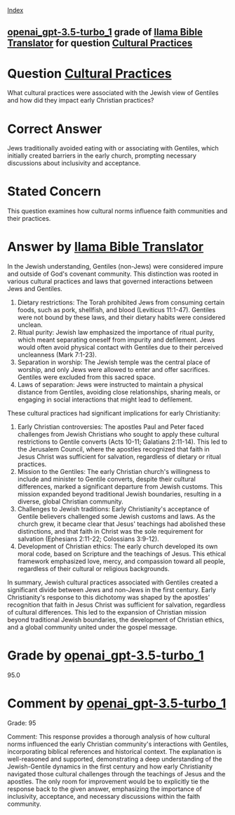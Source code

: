 
[Index](../../../../index.md)
## [openai_gpt-3.5-turbo_1](../../../grading_models/openai_gpt-3.5-turbo_1.md) grade of [llama Bible Translator](../../../answering_models/llama_Bible_Translator.md) for question [Cultural Practices](../../../questions/Cultural_Practices.md)

# Question [Cultural Practices](../../../questions/Cultural_Practices.md)
What cultural practices were associated with the Jewish view of Gentiles and how did they impact early Christian practices?

# Correct Answer
Jews traditionally avoided eating with or associating with Gentiles, which initially created barriers in the early church, prompting necessary discussions about inclusivity and acceptance.

# Stated Concern
This question examines how cultural norms influence faith communities and their practices.

# Answer by [llama Bible Translator](../../../answering_models/llama_Bible_Translator.md)
In the Jewish understanding, Gentiles (non-Jews) were considered impure and outside of God's covenant community. This distinction was rooted in various cultural practices and laws that governed interactions between Jews and Gentiles.

1. Dietary restrictions: The Torah prohibited Jews from consuming certain foods, such as pork, shellfish, and blood (Leviticus 11:1-47). Gentiles were not bound by these laws, and their dietary habits were considered unclean.
2. Ritual purity: Jewish law emphasized the importance of ritual purity, which meant separating oneself from impurity and defilement. Jews would often avoid physical contact with Gentiles due to their perceived uncleanness (Mark 7:1-23).
3. Separation in worship: The Jewish temple was the central place of worship, and only Jews were allowed to enter and offer sacrifices. Gentiles were excluded from this sacred space.
4. Laws of separation: Jews were instructed to maintain a physical distance from Gentiles, avoiding close relationships, sharing meals, or engaging in social interactions that might lead to defilement.

These cultural practices had significant implications for early Christianity:

1. Early Christian controversies: The apostles Paul and Peter faced challenges from Jewish Christians who sought to apply these cultural restrictions to Gentile converts (Acts 10-11; Galatians 2:11-14). This led to the Jerusalem Council, where the apostles recognized that faith in Jesus Christ was sufficient for salvation, regardless of dietary or ritual practices.
2. Mission to the Gentiles: The early Christian church's willingness to include and minister to Gentile converts, despite their cultural differences, marked a significant departure from Jewish customs. This mission expanded beyond traditional Jewish boundaries, resulting in a diverse, global Christian community.
3. Challenges to Jewish traditions: Early Christianity's acceptance of Gentile believers challenged some Jewish customs and laws. As the church grew, it became clear that Jesus' teachings had abolished these distinctions, and that faith in Christ was the sole requirement for salvation (Ephesians 2:11-22; Colossians 3:9-12).
4. Development of Christian ethics: The early church developed its own moral code, based on Scripture and the teachings of Jesus. This ethical framework emphasized love, mercy, and compassion toward all people, regardless of their cultural or religious backgrounds.

In summary, Jewish cultural practices associated with Gentiles created a significant divide between Jews and non-Jews in the first century. Early Christianity's response to this dichotomy was shaped by the apostles' recognition that faith in Jesus Christ was sufficient for salvation, regardless of cultural differences. This led to the expansion of Christian mission beyond traditional Jewish boundaries, the development of Christian ethics, and a global community united under the gospel message.

# Grade by [openai_gpt-3.5-turbo_1](../../../grading_models/openai_gpt-3.5-turbo_1.md)
95.0

# Comment by [openai_gpt-3.5-turbo_1](../../../grading_models/openai_gpt-3.5-turbo_1.md)
Grade: 95

Comment: This response provides a thorough analysis of how cultural norms influenced the early Christian community's interactions with Gentiles, incorporating biblical references and historical context. The explanation is well-reasoned and supported, demonstrating a deep understanding of the Jewish-Gentile dynamics in the first century and how early Christianity navigated those cultural challenges through the teachings of Jesus and the apostles. The only room for improvement would be to explicitly tie the response back to the given answer, emphasizing the importance of inclusivity, acceptance, and necessary discussions within the faith community.
